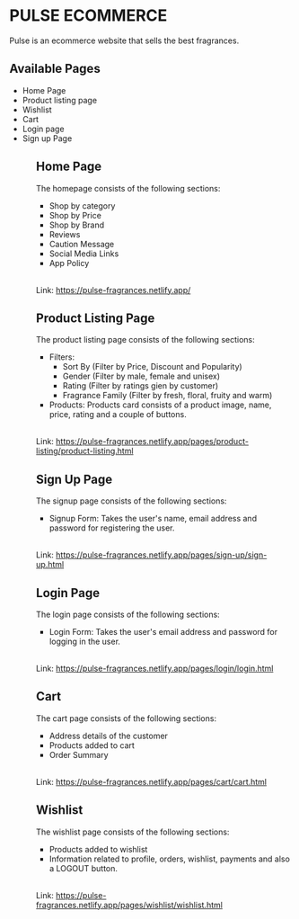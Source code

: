<h1>PULSE ECOMMERCE</h1>

<p> Pulse is an ecommerce website that sells the best fragrances.</p>

<h2>Available Pages</h2>
<ul>
  <li>Home Page</li>
  <li>Product listing page</li>
  <li>Wishlist</li>
  <li>Cart</li>
  <li>Login page</li>
  <li>Sign up Page</li>
<ul> 
  
<h2>Home Page</h2>
  <p>The homepage consists of the following sections:</p>
  <ul>
    <li>Shop by category</li>
    <li>Shop by Price</li>
    <li>Shop by Brand</li>
    <li>Reviews</li>
    <li>Caution Message</li>
    <li>Social Media Links</li>
    <li>App Policy</li>
  </ul><br>
  
  Link: https://pulse-fragrances.netlify.app/

  <h2>Product Listing Page</h2>
  <p>The product listing page consists of the following sections:</p>
  <ul>
    <li>Filters:
      <ul>
        <li>Sort By (Filter by Price, Discount and Popularity)</li>
        <li>Gender (Filter by male, female and unisex)</li>
        <li>Rating (Filter by ratings gien by customer)</li>
        <li>Fragrance Family (Filter by fresh, floral, fruity and warm) </li>
      </ul>
    </li>
    <li>Products: Products card consists of a product image, name, price, rating and a couple of buttons.</li>
  </ul><br>
  
  Link: https://pulse-fragrances.netlify.app/pages/product-listing/product-listing.html
  

  <h2>Sign Up Page</h2>
  <p>The signup page consists of the following sections:</p>
  <ul>
    <li>Signup Form: Takes the user's name, email address and password for registering the user.
    </li>
  </ul><br>
  
  Link: https://pulse-fragrances.netlify.app/pages/sign-up/sign-up.html

  <h2>Login Page</h2>
   <p>The login page consists of the following sections:</p>
  <ul>
    <li>Login Form: Takes the user's email address and password for logging in the user.
    </li>
  </ul><br>
  
  Link: https://pulse-fragrances.netlify.app/pages/login/login.html

  <h2>Cart</h2>
  <p>The cart page consists of the following sections:</p>
  <ul>
    <li>Address details of the customer</li>
    <li>Products added to cart</li>
    <li>Order Summary</li>
  </ul><br>
  
  Link: https://pulse-fragrances.netlify.app/pages/cart/cart.html


  <h2>Wishlist</h2>
  <p>The wishlist page consists of the following sections:</p>
  <ul>
    <li>Products added to wishlist</li>
    <li>Information related to profile, orders, wishlist, payments and also a LOGOUT button.</li>
  </ul><br>
  
  Link: https://pulse-fragrances.netlify.app/pages/wishlist/wishlist.html
